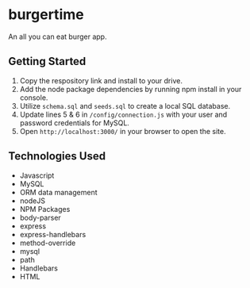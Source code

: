 # burgertime
An all you can eat burger app.

## Getting Started
1. Copy the respository link and install to your drive.
2. Add the node package dependencies by running npm install in your console.
3. Utilize `schema.sql` and `seeds.sql` to create a local SQL database.
4. Update lines 5 & 6 in `/config/connection.js` with your user and password credentials for MySQL.
5. Open `http://localhost:3000/` in your browser to open the site.

## Technologies Used
- Javascript
- MySQL
- ORM data management
- nodeJS
- NPM Packages
 - body-parser
 - express
 - express-handlebars
 - method-override
 - mysql
 - path
- Handlebars
- HTML